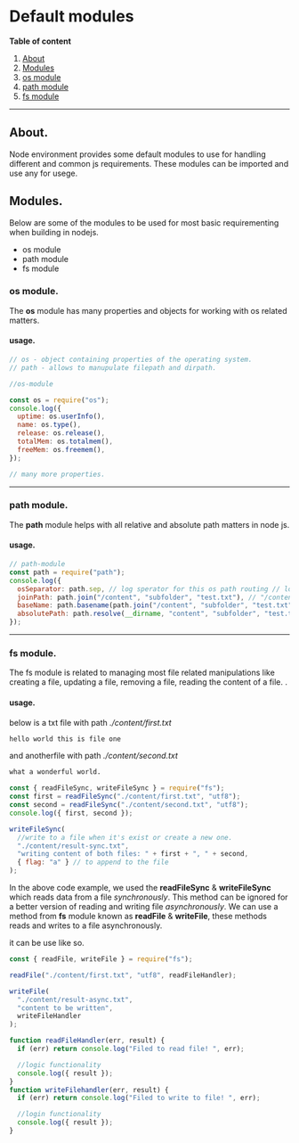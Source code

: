 # Default modules

**Table of content**

1. [About](#about)
1. [Modules](#modules)
1. [os module](#os-module)
1. [path module](#path-module)
1. [fs module](#fs-module)

---

## About.

Node environment provides some default modules to use for handling different and common js
requirements. These modules can be imported and use any for usege.

## Modules.

Below are some of the modules to be used for most basic requirementing when building in nodejs.

- os module
- path module
- fs module

### os module.

The **os** module has many properties and objects for working with os related matters.

#### usage.

```js
// os - object containing properties of the operating system.
// path - allows to manupulate filepath and dirpath.

//os-module

const os = require("os");
console.log({
  uptime: os.userInfo(),
  name: os.type(),
  release: os.release(),
  totalMem: os.totalmem(),
  freeMem: os.freemem(),
});

// many more properties.
```

---

### path module.

The **path** module helps with all relative and absolute path matters in node js.

#### usage.

```js
// path-module
const path = require("path");
console.log({
  osSeparator: path.sep, // log sperator for this os path routing // log sperator for this os path routing.
  joinPath: path.join("/content", "subfolder", "test.txt"), // "/content/subfolder/test.txt"
  baseName: path.basename(path.join("/content", "subfolder", "test.txt")), // test.txt
  absolutePath: path.resolve(__dirname, "content", "subfolder", "test.txt"), // /home/escobar619/Documents/Dev/.../content/subfolder/test.txt
});
```

---

### fs module.

The fs module is related to managing most file related manipulations like creating a file, updating a file, removing a file, reading the content of a file. .

#### usage.

below is a txt file with path _./content/first.txt_

```txt
hello world this is file one
```

and anotherfile with path _./content/second.txt_

```txt
what a wonderful world.
```

```js
const { readFileSync, writeFileSync } = require("fs");
const first = readFileSync("./content/first.txt", "utf8");
const second = readFileSync("./content/second.txt", "utf8");
console.log({ first, second });

writeFileSync(
  //write to a file when it's exist or create a new one.
  "./content/result-sync.txt",
  "writing content of both files: " + first + ", " + second,
  { flag: "a" } // to append to the file
);
```

In the above code example, we used the **readFileSync** & **writeFileSync** which reads data from a file _synchronously_. This method
can be ignored for a better version of reading and writing file _asynchronously_.
We can use a method from **fs** module known as **readFile** & **writeFile**, these methods reads and writes
to a file asynchronously.

it can be use like so.

```js
const { readFile, writeFile } = require("fs");

readFile("./content/first.txt", "utf8", readFileHandler);

writeFile(
  "./content/result-async.txt",
  "content to be written",
  writeFileHandler
);

function readFileHandler(err, result) {
  if (err) return console.log("Filed to read file! ", err);

  //logic functionality
  console.log({ result });
}
function writeFilehandler(err, result) {
  if (err) return console.log("Filed to write to file! ", err);

  //login functionality
  console.log({ result });
}
```
